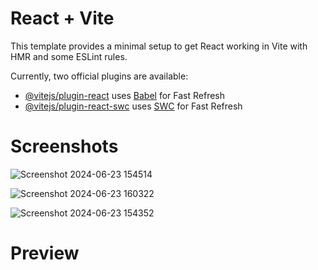 # React + Vite

This template provides a minimal setup to get React working in Vite with HMR and some ESLint rules.

Currently, two official plugins are available:

- [@vitejs/plugin-react](https://github.com/vitejs/vite-plugin-react/blob/main/packages/plugin-react/README.md) uses [Babel](https://babeljs.io/) for Fast Refresh
- [@vitejs/plugin-react-swc](https://github.com/vitejs/vite-plugin-react-swc) uses [SWC](https://swc.rs/) for Fast Refresh

# Screenshots

![Screenshot 2024-06-23 154514](https://github.com/garimabhalla9/Gemini2.0/assets/149891439/d19c4fa0-ec26-4355-b053-a1d6c51616f4)

![Screenshot 2024-06-23 160322](https://github.com/garimabhalla9/Gemini2.0/assets/149891439/ad06fc9b-03ba-4009-a0ee-fb63ca435910)

![Screenshot 2024-06-23 154352](https://github.com/garimabhalla9/Gemini2.0/assets/149891439/5039da25-6e39-4340-96ac-9900446c5d9f)


# Preview

